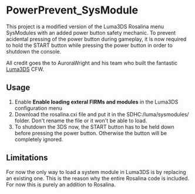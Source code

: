 # PowerPrevent_SysModule

This project is a modified version of the Luma3DS Rosalina menu SysModules with an added power button safety mechanic.
To prevent acidental pressing of the power button during gameplay, it is now required to hold the START button while pressing the power button in order to shutdown the console.

All credit goes the to AuroraWright and his team who built the fantastic [Luma3DS](https://github.com/AuroraWright/Luma3DS/) CFW.

## Usage
1. Enable **Enable loading exteral FIRMs and modules** in the Luma3DS configuration menu
2. Download the rosalina.cxi file and put it in the SDHC:/luma/sysmodules/ folder. Don't rename the file or it won't be able to load.
3. To shutdown the 3DS now, the START button has to be held down before pressing the power button. Otherwise the button will be completely ignored.

## Limitations

For now the only way to load a system module in Luma3DS is by replacing an existing one. This is the reason why the entire Rosalina code is included. For now this is purely an addition to Rosalina. 


